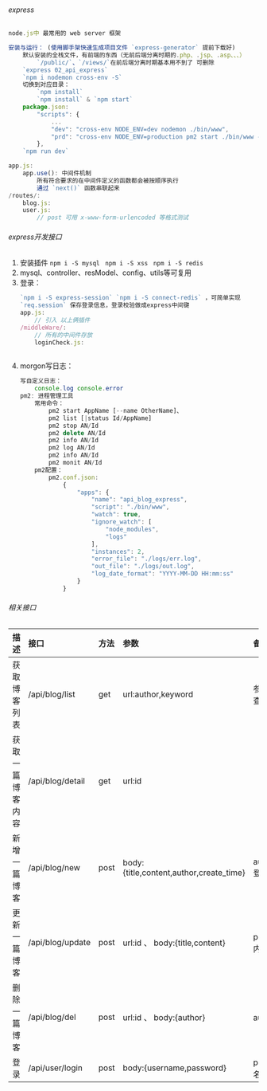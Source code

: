 ###### express
```js
node.js中 最常用的 web server 框架

安装与运行： (使用脚手架快速生成项目文件 `express-generator` 提前下载好)
    默认安装的全栈文件，有前端的东西（无前后端分离时期的.php、.jsp、.asp、、、）
        `/public/`、`/views/`在前后端分离时期基本用不到了 可删除
    `express 02_api_express`
    `npm i nodemon cross-env -S`
    切换到对应目录：
        `npm install`
        `npm install` & `npm start`
    package.json:
        "scripts": {
            ...
            "dev": "cross-env NODE_ENV=dev nodemon ./bin/www",
            "prd": "cross-env NODE_ENV=production pm2 start ./bin/www --name api_blog_express"
        },
    `npm run dev`

app.js:
    app.use(): 中间件机制
        所有符合要求的在中间件定义的函数都会被按顺序执行
        通过 `next()` 函数串联起来
/routes/:
    blog.js:
    user.js:
        // post 可用 x-www-form-urlencoded 等格式测试
```

###### express开发接口
1. 安装插件
   `npm i -S mysql `
   `npm i -S xss `
   `npm i -S redis `
2. mysql、controller、resModel、config、utils等可复用
3. 登录：
    ```js
    `npm i -S express-session` `npm i -S connect-redis` ，可简单实现
    `req.session` 保存登录信息，登录校验做成express中间键
    app.js:
        // 引入 以上俩插件
    /middleWare/:
        // 所有的中间件存放
        loginCheck.js:
            
    ```
4. morgon写日志：
    ```js
    写自定义日志：
        console.log console.error
    pm2: 进程管理工具
        常用命令：
            pm2 start AppName [--name OtherName]、
            pm2 list [|status Id/AppName]
            pm2 stop AN/Id
            pm2 delete AN/Id
            pm2 info AN/Id
            pm2 log AN/Id
            pm2 info AN/Id
            pm2 monit AN/Id
        pm2配置：
            pm2.conf.json:
                {
                    "apps": {
                        "name": "api_blog_express",
                        "script": "./bin/www",
                        "watch": true,
                        "ignore_watch": [
                            "node_modules",
                            "logs"
                        ],
                        "instances": 2,
                        "error_file": "./logs/err.log",
                        "out_file": "./logs/out.log",
                        "log_date_format": "YYYY-MM-DD HH:mm:ss"
                    }
                }
    ```


###### 相关接口

| 描述             | 接口             | 方法 | 参数                                    | 备注                         |
| :--------------- | :--------------- | :--- | :-------------------------------------- | :--------------------------- |
| 获取博客列表     | /api/blog/list   | get  | url:author,keyword                      | 参数为空，不进行查询过滤     |
| 获取一篇博客内容 | /api/blog/detail | get  | url:id                                  |                              |
| 新增一篇博客     | /api/blog/new    | post | body:{title,content,author,create_time} | author,create_time登录后获取 |
| 更新一篇博客     | /api/blog/update | post | url:id 、 body:{title,content}          | postData中有更新内容         |
| 删除一篇博客     | /api/blog/del    | post | url:id 、 body:{author}                 | author登录后获取             |
| 登录             | /api/user/login  | post | body:{username,password}                | postData中有用户名密码       |
